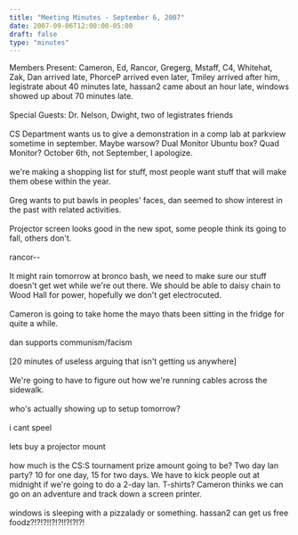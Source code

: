 ```yaml
---
title: "Meeting Minutes - September 6, 2007"
date: 2007-09-06T12:00:00-05:00
draft: false
type: "minutes"
---
```


Members Present: Cameron, Ed, Rancor, Gregerg, Mstaff, C4, Whitehat, Zak, Dan arrived late, PhorceP arrived even later, Tmiley arrived after him, legistrate about 40 minutes late, hassan2 came about an hour late, windows showed up about 70 minutes late.<br />
<br />
Special Guests: Dr. Nelson, Dwight, two of legistrates friends<br />
<br />
CS Department wants us to give a demonstration in a comp lab at parkview sometime in september. Maybe warsow? Dual Monitor Ubuntu box? Quad Monitor? October 6th, not September, I apologize.<br />
<br />
we're making a shopping list for stuff, most people want stuff that will make them obese within the year.<br />
<br />
Greg wants to put bawls in peoples' faces, dan seemed to show interest in the past with related activities.<br />
<br />
Projector screen looks good in the new spot, some people think its going to fall, others don't.<br />
<br />
rancor--<br />
<br />
It might rain tomorrow at bronco bash, we need to make sure our stuff doesn't get wet while we're out there. We should be able to daisy chain to Wood Hall for power, hopefully we don't get electrocuted.<br />
<br />
Cameron is going to take home the mayo thats been sitting in the fridge for quite a while.<br />
<br />
dan supports communism/facism<br />
<br />
[20 minutes of useless arguing that isn't getting us anywhere]<br />
<br />
We're going to have to figure out how we're running cables across the sidewalk.<br />
<br />
who's actually showing up to setup tomorrow?<br />
<br />
i cant speel<br />
<br />
lets buy a projector mount<br />
<br />
how much is the CS:S tournament prize amount going to be? Two day lan party? 10 for one day, 15 for two days. We have to kick people out at midnight if we're going to do a 2-day lan. T-shirts? Cameron thinks we can go on an adventure and track down a screen printer.<br />
<br />
windows is sleeping with a pizzalady or something. hassan2 can get us free foodz?!?!?!!?!?!!?!?!?!